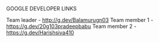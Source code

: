 GOOGLE DEVELOPER LINKS

Team leader - http://g.dev/Balamurugn03
Team member 1 - https://g.dev/20g103pradeepbabu
Team member 2 - https://g.dev/Harishsiva410
